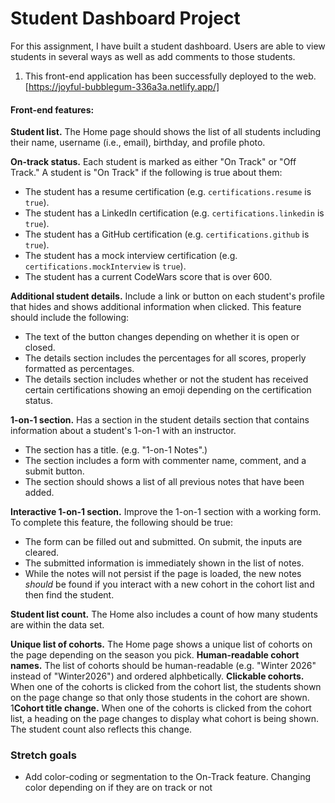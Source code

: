 
# Student Dashboard Project

For this assignment, I have built a student dashboard. Users are able to view students in several ways as well as add comments to those students.

1. This front-end application has been successfully deployed to the web. [https://joyful-bubblegum-336a3a.netlify.app/]

#### Front-end features:

 **Student list.** The Home page should shows the list of all students including their name, username (i.e., email), birthday, and profile photo.

 **On-track status.** Each student is marked as either "On Track" or "Off Track." A student is "On Track" if the following is true about them:
   - The student has a resume certification (e.g. `certifications.resume` is `true`).
   - The student has a LinkedIn certification (e.g. `certifications.linkedin` is `true`).
   - The student has a GitHub certification (e.g. `certifications.github` is `true`).
   - The student has a mock interview certification (e.g. `certifications.mockInterview` is `true`).
   - The student has a current CodeWars score that is over 600.
 
 **Additional student details.** Include a link or button on each student's profile that hides and shows additional information when clicked. This feature should include the following:
   - The text of the button changes depending on whether it is open or closed.
   - The details section includes the percentages for all scores, properly formatted as percentages.
   - The details section includes whether or not the student has received certain certifications showing an emoji depending on the certification status.

 **1-on-1 section.** Has a section in the student details section that contains information about a student's 1-on-1 with an instructor.
   - The section has a title. (e.g. "1-on-1 Notes".)
   - The section includes a form with commenter name, comment, and a submit button.
   - The section should shows a list of all previous notes that have been added.

**Interactive 1-on-1 section.** Improve the 1-on-1 section with a working form. To complete this feature, the following should be true:
   - The form can be filled out and submitted. On submit, the inputs are cleared.
   - The submitted information is immediately shown in the list of notes.
   - While the notes will not persist if the page is loaded, the new notes _should_ be found if you interact with a new cohort in the cohort list and then find the student.

**Student list count.** The Home also includes a count of how many students are within the data set.

**Unique list of cohorts.** The Home page shows a unique list of cohorts on the page depending on the season you pick.
**Human-readable cohort names.** The list of cohorts should be human-readable (e.g. "Winter 2026" instead of "Winter2026") and ordered alphbetically.
**Clickable cohorts.** When one of the cohorts is clicked from the cohort list, the students shown on the page change so that only those students in the cohort are shown.
1**Cohort title change.** When one of the cohorts is clicked from the cohort list, a heading on the page changes to display what cohort is being shown. The student count also reflects this change.

### Stretch goals
- Add color-coding or segmentation to the On-Track feature. Changing color depending on if they are on track or not



